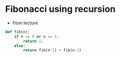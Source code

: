 # Fibonacci using recursion
- from lecture

```python
def fib(n):
    if n == 0 or n == 1;
        return 1;
    else:
        return fib(n-1) + fib(n-2)
```